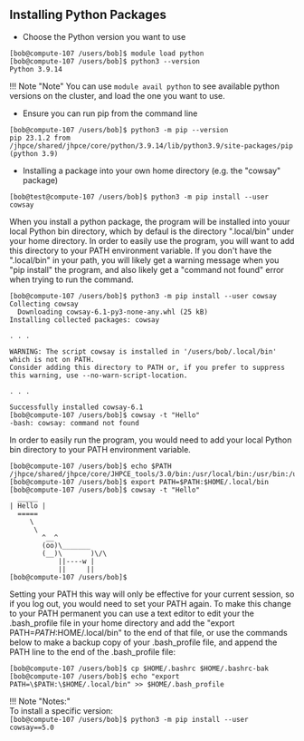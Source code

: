 ## Installing Python Packages

- Choose the Python version you want to use
```
[bob@compute-107 /users/bob]$ module load python
[bob@compute-107 /users/bob]$ python3 --version
Python 3.9.14
```
!!! Note "Note"
    You can use `module avail python` to see available python versions on the cluster, and load the one you want to use.
    
- Ensure you can run pip from the command line
```
[bob@compute-107 /users/bob]$ python3 -m pip --version
pip 23.1.2 from /jhpce/shared/jhpce/core/python/3.9.14/lib/python3.9/site-packages/pip (python 3.9)
```

- Installing a package into your own home directory (e.g. the "cowsay" package)
```
[bob@test@compute-107 /users/bob]$ python3 -m pip install --user cowsay
```

When you install a python package, the program will be installed into youur local Python bin directory, which by defaul is the directory ".local/bin" under your home directory.  In order to easily use the program, you will want to add this directory to your PATH environment variable.  If you don't have the ".local/bin" in your path, you will likely get a warning message when you "pip install" the program, and also likely get a "command not found" error when trying to run the command.
```
[bob@compute-107 /users/bob]$ python3 -m pip install --user cowsay
Collecting cowsay
  Downloading cowsay-6.1-py3-none-any.whl (25 kB)
Installing collected packages: cowsay

. . .

WARNING: The script cowsay is installed in '/users/bob/.local/bin' which is not on PATH.
Consider adding this directory to PATH or, if you prefer to suppress this warning, use --no-warn-script-location.

. . .

Successfully installed cowsay-6.1
[bob@compute-107 /users/bob]$ cowsay -t "Hello"
-bash: cowsay: command not found
```
In order to easily run the program, you would need to add your local Python bin directory to your PATH environment variable.
```
[bob@compute-107 /users/bob]$ echo $PATH
/jhpce/shared/jhpce/core/JHPCE_tools/3.0/bin:/usr/local/bin:/usr/bin:/usr/local/sbin:/usr/sbin
[bob@compute-107 /users/bob]$ export PATH=$PATH:$HOME/.local/bin
[bob@compute-107 /users/bob]$ cowsay -t "Hello"
  _____
| Hello |
  =====
     \
      \
        ^__^
        (oo)\_______
        (__)\       )\/\
            ||----w |
            ||     ||
[bob@compute-107 /users/bob]$ 
```
Setting your PATH this way will only be effective for your current session, so if you log out, you would need to set your PATH again.  To make this change to your PATH permanent you can use a text editor to edit your the .bash_profile file in your home directory and add the "export PATH=$PATH:$HOME/.local/bin" to the end of that file, or use the commands below to make a backup copy of your .bash_profile file, and append the PATH line to the end of the .bash_profile file:
```
[bob@compute-107 /users/bob]$ cp $HOME/.bashrc $HOME/.bashrc-bak
[bob@compute-107 /users/bob]$ echo "export PATH=\$PATH:\$HOME/.local/bin" >> $HOME/.bash_profile
```

!!! Note "Notes:"  
    To install a specific version:  
    ```
    [bob@compute-107 /users/bob]$ python3 -m pip install --user cowsay==5.0
    ```

